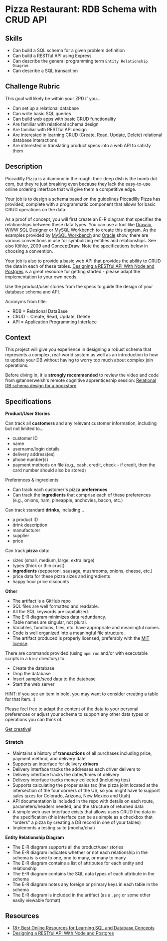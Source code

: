 # Pizza Restaurant: RDB Schema with CRUD API

## Skills

- Can build a SQL schema for a given problem definition
- Can build a RESTful API using Express
- Can describe the general programming term `Entity Relationship Diagram`
- Can describe a SQL transaction

## Challenge Rubric

This goal will likely be within your ZPD if you...

- Can set up a relational database
- Can write basic SQL queries
- Can build web apps with basic CRUD functionality
- Are familiar with relational schema design
- Are familiar with RESTful API design
- Are interested in learning CRUD (Create, Read, Update, Delete) relational database interactions
- Are interested in translating product specs into a web API to satisfy them

## Description

Piccadilly Pizza is a diamond in the rough: their deep dish is the bomb dot com, but they're just breaking even because they lack the easy-to-use online ordering interface that will give them a competitive edge.

Your job is to design a schema based on the guidelines Piccadilly Pizza has provided, complete with a programmatic component that allows for basic CRUD operations on the data.

As a proof of concept, you will first create an E-R diagram that specifies the relationships between these data types. You can use a tool like [Draw.io](https://www.draw.io/?splash=0&libs=er;general;advanced;uml;basic;flowchart;arrows), [WWW SQL Designer](http://ondras.zarovi.cz/sql/demo/) or [MySQL Workbench](https://www.mysql.com/products/workbench/) to create this diagram. As the examples provided by [MySQL Workbench](https://www.mysql.com/common/images/products/MySQL_Workbench_Visual_Design_Mac.png) and [Oracle](https://docs.oracle.com/cd/A87860_01/doc/java.817/a81358/05_dev1.htm#18622) show, there are various conventions in use for symbolizing entities and relationships. See also [Köhler, 2009](http://ce-gmbh.com/Databases/ChenVsCrow.htm) and [ConceptDraw](http://www.conceptdraw.com/How-To-Guide/erd-entity-relationship-diagram-symbols). Note the specifications below in choosing a convention.

Your job is also to provide a basic web API that provides the ability to CRUD the data in each of these tables. [Designing a RESTful API With Node and Postgres](http://mherman.org/blog/2016/03/13/designing-a-restful-api-with-node-and-postgres/#.WAqKX5MrKRt) is a great resource for getting started - please adapt the implementation to your own needs.

Use the product/user stories from the specs to guide the design of your database schema and API.

Acronyms from title:

- RDB = Relational DataBase
- CRUD = Create, Read, Update, Delete
- API = Application Programming Interface

## Context

This project will give you experience in designing a robust schema that represents a complex, real-world system as well as an introduction to how to update your DB without having to worry too much about complex join operations.

Before diving in, it is **strongly recommended** to review the video and code from @tannerwelsh's remote cognitive apprenticeship session: [Relational DB schema design for a bookstore](https://github.com/GuildCrafts/cog-app/tree/master/sessions/02-bookstore-db-schema-20161026).

## Specifications

**Product/User Stories**

Can track all **customers** and any relevant customer information, including but not limited to...
- customer ID
- name
- username/login details
- delivery address(es)
- phone number(s)
- payment methods on file (e.g., cash, credit, check - if credit, then the card number should also be stored)

Preferences & ingredients
- Can track each customer's pizza **preferences**
- Can track the **ingredients** that comprise each of these preferences (e.g., onions, ham, pineapple, anchovies, bacon, etc.)

Can track standard **drinks**, including...
- a product ID
- drink description
- manufacturer
- supplier
- price

Can track **pizza** data:
- sizes (small, medium, large, extra large)
- types (thick or thin crust)
- **ingredients** (pepperoni, sausage, mushrooms, onions, cheese, etc.)
- price data for these pizza sizes and ingredients
- happy hour price discounts

**Other**
- The artifact is a GitHub repo
- SQL files are well formatted and readable.
- All the SQL keywords are capitalized.
- The E-R diagram minimizes data redundancy.
- Table names are singular, not plural.
- Variables, functions, files, etc. have appropriate and meaningful names.
- Code is well organized into a meaningful file structure.
- The artifact produced is properly licensed, preferably with the [MIT license](https://opensource.org/licenses/MIT).

There are commands provided (using `npm run` and/or with executable scripts in a `bin/` directory) to:
- Create the database
- Drop the database
- Insert sample/seed data to the database
- Start the web server

HINT: if you see an item in bold, you may want to consider creating a table for that item. :)

Please feel free to adapt the content of the data to your personal preferences or adjust your schema to support any other data types or operations you can think of.

[Get creative](https://www.youtube.com/watch?v=9C_HReR_McQ)!

### Stretch

- Maintains a history of **transactions** of all purchases including price, payment method, and delivery date
- Supports an interface for delivery **drivers**
- Delivery interface tracks the addresses each driver delivers to
- Delivery interface tracks the dates/times of delivery
- Delivery interface tracks money collected (including tips)
- Supports calculating the proper sales tax (the pizza joint located at the intersection of the four corners of the US, so you might have to support sales taxes for Colorado, Arizona, New Mexico and Utah)
- API documentation is included in the repo with details on each route, parameters/headers needed, and the structure of returned data
- A simple web user interface exists that allows users CRUD the data in the specification (this interface can be as simple as a checkbox that "orders" a pizza by creating a DB record in one of your tables)
- Implements a testing suite (mocha/chai)

**Entity Relationship Diagram**

- The E-R diagram supports all the product/user stories
- The E-R diagram indicates whether or not each relationship in the schema is is one to one, one to many, or many to many
- The E-R diagram contains a list of attributes for each entity and relationship
- The E-R diagram contains the SQL data types of each attribute in the schema
- The E-R diagram notes any foreign or primary keys in each table in the schema
- The E-R diagram is included in the artifact (as a `.png` or some other easily viewable format)

## Resources

- [18+ Best Online Resources for Learning SQL and Database Concepts](http://www.vertabelo.com/blog/notes-from-the-lab/18-best-online-resources-for-learning-sql-and-database)
- [Designing a RESTful API With Node and Postgres](http://mherman.org/blog/2016/03/13/designing-a-restful-api-with-node-and-postgres/#.WAqKX5MrKRt)
